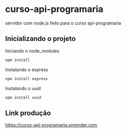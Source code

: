 # curso-api-programaria
servidor com node.js feito para o curso api-programaria
## Inicializando o projeto
Iniciando o node_modules
```bash
npm install
```
Instalando o express
```bash
npm install express
```
Instalando o uuid
```bash
npm install uuid
```
## Link produção
<https://curso-api-programaria.onrender.com>
